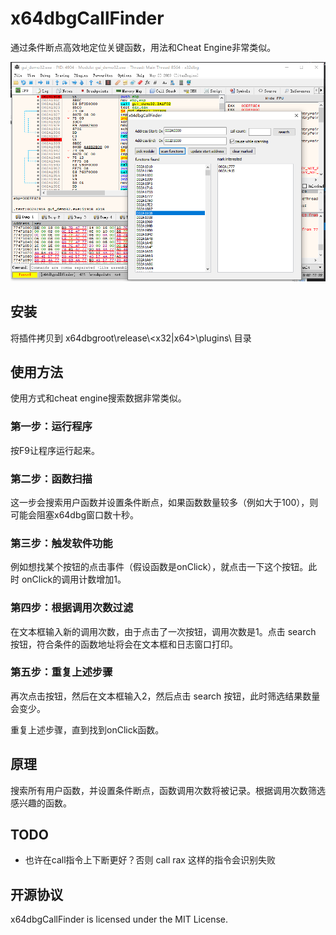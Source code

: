 # x64dbgCallFinder

通过条件断点高效地定位关键函数，用法和Cheat Engine非常类似。



![](images/1.png)

## 安装

将插件拷贝到 x64dbgroot\release\\\<x32|x64>\plugins\ 目录

## 使用方法

使用方式和cheat engine搜索数据非常类似。

### 第一步：运行程序

按F9让程序运行起来。

### 第二步：函数扫描

这一步会搜索用户函数并设置条件断点，如果函数数量较多（例如大于100），则可能会阻塞x64dbg窗口数十秒。

### 第三步：触发软件功能

例如想找某个按钮的点击事件（假设函数是onClick），就点击一下这个按钮。此时 onClick的调用计数增加1。

### 第四步：根据调用次数过滤

在文本框输入新的调用次数，由于点击了一次按钮，调用次数是1。点击 search 按钮，符合条件的函数地址将会在文本框和日志窗口打印。

### 第五步：重复上述步骤

再次点击按钮，然后在文本框输入2，然后点击 search 按钮，此时筛选结果数量会变少。

重复上述步骤，直到找到onClick函数。

## 原理

搜索所有用户函数，并设置条件断点，函数调用次数将被记录。根据调用次数筛选感兴趣的函数。

## TODO

- 也许在call指令上下断更好？否则 call rax 这样的指令会识别失败

## 开源协议

x64dbgCallFinder is licensed under the MIT License.
